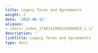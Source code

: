 ```yaml
---
title: Legacy Terms and Agreements
weight: 2
date: '2025-06-12'
aliases:
- /docs/_index_1748142996334696924_1_1/
description: ''
linkTitle: Legacy Terms and Agreements
type: docs
---
```


